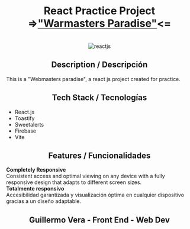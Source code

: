 <h1 align="center">React Practice Project =><a href=''>"Warmasters Paradise"</a><= </h1>
<br>
<div align="center">
  <div>
    <img src="https://img.shields.io/badge/-React_JS-black?style=for-the-badge&logoColor=white&logo=react&color=61DAFB" alt="reactjs" />
  </div>
</div>

<h2 align='center'>Description / Descripción</h2>

This is a "Webmasters paradise", a react js project created for practice.

<h2 align='center'>Tech Stack / Tecnologías</h2>

- React.js  
- Toastify  
- Sweetalerts
- Firebase
- Vite   

<h2 align='center'>Features / Funcionalidades</h2>

**Completely Responsive**  
Consistent access and optimal viewing on any device with a fully responsive design that adapts to different screen sizes.  
**Totalmente responsivo**  
Accesibilidad garantizada y visualización óptima en cualquier dispositivo gracias a un diseño adaptable.

<h2 align='center'>Guillermo Vera - Front End - Web Dev</h2>
